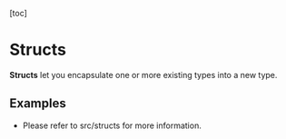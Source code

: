 [toc]

# Structs

**Structs** let you encapsulate one or more existing types into a new type.

## Examples

* Please refer to src/structs for more information.

